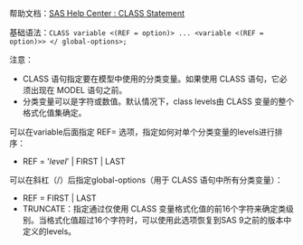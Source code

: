
帮助文档：[SAS Help Center : CLASS Statement](https://documentation.sas.com/doc/en/pgmsascdc/9.4_3.4/statug/statug_mixed_syntax03.htm)  

基础语法：`CLASS variable <(REF = option)> ... <variable <(REF = option)>> </ global-options>;`  

注意：
- CLASS 语句指定要在模型中使用的分类变量。如果使用 CLASS 语句，它必须出现在 MODEL 语句之前。  
- 分类变量可以是字符或数值。默认情况下，class levels由 CLASS 变量的整个格式化值集确定。  


可以在variable后面指定 REF= 选项，指定如何对单个分类变量的levels进行排序：
- REF = '_level_' \| FIRST \| LAST  

可以在斜杠（/）后指定global-options（用于 CLASS 语句中所有分类变量）：
- REF = FIRST \| LAST  
- TRUNCATE：指定通过仅使用 CLASS 变量格式化值的前16个字符来确定类级别。当格式化值超过16个字符时，可以使用此选项恢复到SAS 9之前的版本中定义的levels。

